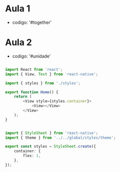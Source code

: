 # Aula 1

- codigo: '#together'

# Aula 2

- codigo: '#unidade'


```typescript

import React from 'react';
import { View, Text } from 'react-native';

import { styles } from './styles';

export function Home() {
    return (
        <View style={styles.container}>
            <View></View>
        </View>
    );
}


import { StyleSheet } from 'react-native';
import { theme } from '../../global/styles/theme';

export const styles = StyleSheet.create({
    container: {
        flex: 1,
    },
});


```
